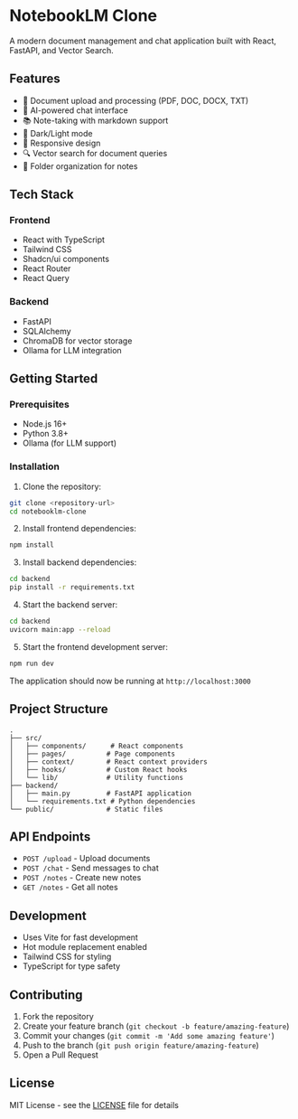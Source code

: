 
# NotebookLM Clone

A modern document management and chat application built with React, FastAPI, and Vector Search.

## Features

- 📝 Document upload and processing (PDF, DOC, DOCX, TXT)
- 💬 AI-powered chat interface
- 📚 Note-taking with markdown support
- 🎨 Dark/Light mode
- 📱 Responsive design
- 🔍 Vector search for document queries
- 📂 Folder organization for notes

## Tech Stack

### Frontend
- React with TypeScript
- Tailwind CSS
- Shadcn/ui components
- React Router
- React Query

### Backend
- FastAPI
- SQLAlchemy
- ChromaDB for vector storage
- Ollama for LLM integration

## Getting Started

### Prerequisites

- Node.js 16+
- Python 3.8+
- Ollama (for LLM support)

### Installation

1. Clone the repository:
```bash
git clone <repository-url>
cd notebooklm-clone
```

2. Install frontend dependencies:
```bash
npm install
```

3. Install backend dependencies:
```bash
cd backend
pip install -r requirements.txt
```

4. Start the backend server:
```bash
cd backend
uvicorn main:app --reload
```

5. Start the frontend development server:
```bash
npm run dev
```

The application should now be running at `http://localhost:3000`

## Project Structure

```
.
├── src/
│   ├── components/      # React components
│   ├── pages/          # Page components
│   ├── context/        # React context providers
│   ├── hooks/          # Custom React hooks
│   └── lib/            # Utility functions
├── backend/
│   ├── main.py         # FastAPI application
│   └── requirements.txt # Python dependencies
└── public/             # Static files
```

## API Endpoints

- `POST /upload` - Upload documents
- `POST /chat` - Send messages to chat
- `POST /notes` - Create new notes
- `GET /notes` - Get all notes

## Development

- Uses Vite for fast development
- Hot module replacement enabled
- Tailwind CSS for styling
- TypeScript for type safety

## Contributing

1. Fork the repository
2. Create your feature branch (`git checkout -b feature/amazing-feature`)
3. Commit your changes (`git commit -m 'Add some amazing feature'`)
4. Push to the branch (`git push origin feature/amazing-feature`)
5. Open a Pull Request

## License

MIT License - see the [LICENSE](LICENSE) file for details
